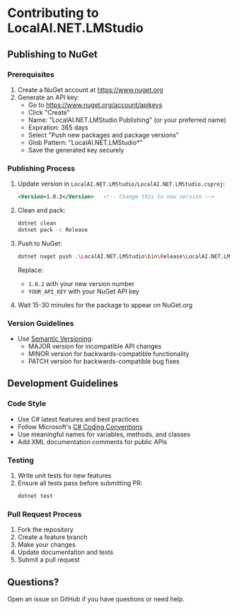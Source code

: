# Contributing to LocalAI.NET.LMStudio

## Publishing to NuGet

### Prerequisites
1. Create a NuGet account at https://www.nuget.org
2. Generate an API key:
   - Go to https://www.nuget.org/account/apikeys
   - Click "Create"
   - Name: "LocalAI.NET.LMStudio Publishing" (or your preferred name)
   - Expiration: 365 days
   - Select "Push new packages and package versions"
   - Glob Pattern: "LocalAI.NET.LMStudio*"
   - Save the generated key securely

### Publishing Process
1. Update version in `LocalAI.NET.LMStudio/LocalAI.NET.LMStudio.csproj`:
   ```xml
   <Version>1.0.2</Version>   <!-- Change this to new version -->
   ```

2. Clean and pack:
   ```bash
   dotnet clean
   dotnet pack -c Release
   ```

3. Push to NuGet:
   ```bash
   dotnet nuget push .\LocalAI.NET.LMStudio\bin\Release\LocalAI.NET.LMStudio.1.1.0.nupkg --api-key YOUR_API_KEY --source https://api.nuget.org/v3/index.json
   ```
   Replace:
   - `1.0.2` with your new version number
   - `YOUR_API_KEY` with your NuGet API key

4. Wait 15-30 minutes for the package to appear on NuGet.org

### Version Guidelines
- Use [Semantic Versioning](https://semver.org/):
  - MAJOR version for incompatible API changes
  - MINOR version for backwards-compatible functionality
  - PATCH version for backwards-compatible bug fixes

## Development Guidelines

### Code Style
- Use C# latest features and best practices
- Follow Microsoft's [C# Coding Conventions](https://docs.microsoft.com/en-us/dotnet/csharp/fundamentals/coding-style/coding-conventions)
- Use meaningful names for variables, methods, and classes
- Add XML documentation comments for public APIs

### Testing
1. Write unit tests for new features
2. Ensure all tests pass before submitting PR:
   ```bash
   dotnet test
   ```

### Pull Request Process
1. Fork the repository
2. Create a feature branch
3. Make your changes
4. Update documentation and tests
5. Submit a pull request

## Questions?
Open an issue on GitHub if you have questions or need help.
